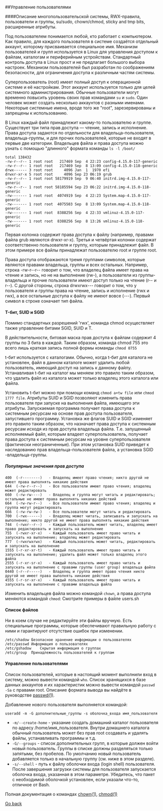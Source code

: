 ##Управление пользователями	

####Описание многопользовательской системы, RWX-правила, пользователи и группы, su/sudo, chown/chmod, sticky and tmp bits, расширенные атрибуты.			

Под пользователем понимается любой, кто работает с компьютером. Как правило, для каждого пользователя в системе 
создаётся отдельный аккаунт, которому присваивается специальное имя. Механизм пользователей и групп используется в 
Linux для управления доступом к файлам, каталогам и периферийным устройствам. 
Стандартный контроль доступа в Linux прост и не предлагает большого выбора настроек. Механизм пользователей был 
разработан по соображениям безопасности, для ограничения доступа к различным частям системы. 

Суперпользователь (root) имеет полный доступ к операционной системе и её настройкам. 
Этот аккаунт используется только для целей системного администрирования. Обычные пользователи могут временно повысить 
уровень своих прав командами ```su``` и ```sudo```. Один человек может создать несколько аккаунтов с разными именами. 
Некоторые системные имена, вроде того же "root", зарезервированы и запрещены к использованию.

В Linux каждый файл принадлежит какому-то пользователю и группе. Существует три типа прав доступа — чтение, запись и исполнение. 
Права доступа задаются по отдельности для владельца-пользователя, владельца-группы, и для прочих пользователей, 
которые не входят в первые две категории. Владельцев файла и права доступа можно узнать с помощью "длинного" формата команды 
```ls -l /boot/```

~~~shell script
total 138432
-rw-r--r-- 1 root root   217469 Sep  4 22:23 config-4.15.0-117-generic
-rw-r--r-- 1 root root   217469 Sep  8 13:09 config-4.15.0-118-generic
drwx------ 3 root root     4096 Jan  1  1970 efi
drwxr-xr-x 5 root root     4096 Sep 23 06:19 grub
-rw-r--r-- 1 root root 58179919 Sep  9 06:40 initrd.img-4.15.0-117-generic
-rw-r--r-- 1 root root 58185594 Sep 23 06:22 initrd.img-4.15.0-118-generic
-rw------- 1 root root  4074919 Sep  4 22:23 System.map-4.15.0-117-generic
-rw------- 1 root root  4075503 Sep  8 13:09 System.map-4.15.0-118-generic
-rw------- 1 root root  8388256 Sep  4 22:33 vmlinuz-4.15.0-117-generic
-rw------- 1 root root  8388256 Sep  8 13:26 vmlinuz-4.15.0-118-generic
~~~

Первая колонка содержит права доступа к файлу (например, правами файла grub являются drwxr-xr-x). 
Третья и четвёртая колонки содержат соответственно пользователя и группу, которым принадлежит файл. 
В этом примере все файлы принадлежат пользователю root и группе root.

Права доступа отображаются тремя группами символов, которые являются правами владельца, 
группы и всех остальных. Например, строка -rw-r--r-- говорит о том, что владелец файла имеет права на чтение и запись,
но не на выполнение (rw-), а пользователи из группы-владельца и прочие пользователи имеют доступ только на чтение (r-- и r--). 
С другой стороны, строка drwxrwx--- говорит о том, что у пользователя и группы права на чтение, запись и исполнение (rwx и rwx), 
а все остальные доступа к файлу не имеют вовсе (---). Первый символ в строке означает тип файла.

#### T-бит, SUID и SGID
Помимо стандартных разрешений 'rwx', команда chmod осуществляет также управление битами SGID, SUID и T. 

В действительности, битовая маска прав доступа к файлам содержит 4 группы по 3 бита в каждой. Таким образом, 
команда chmod 755 это всего лишь краткая запись полной формы команды ```chmod 0755```

t-бит используется с каталогами. Обычно, когда t-бит для каталога не установлен, файл в данном каталоге может удалить любой пользователь, 
имеющий доступ на запись к данному файлу. Устанавливая t-бит на каталог мы меняем это правило таким образом, что 
удалить файл из каталога может только владелец этого каталога или файла.

Установить t-бит можно при помощи команд ```chmod a+tw file``` или ```chmod 1777 file```.
Атрибуты SUID и SGID позволяют изменить права пользователя при запуске на выполнения файла, имеющего эти атрибуты.
Запускаемая программа получает права доступа к системным ресурсам на основе прав доступа пользователя, запустившего
программу. Установка же флагов SUID и SGID изменяет это правило таким образом, что назначает права доступа к системным 
ресурсам исходя из прав доступа владельца файла. Т.е. запущенный исполняемый файл, которым владеет суперпользователь, 
получает права доступа к системным ресурсам на уровне суперпользователя (фактически неограниченные). При этом 
установка SUID приведет к наследованию прав владельца-пользователя файла, а установка SGID -владельца-группы.

##### Популярные значения прав доступа
```
400  (-r--------)   - Владелец имеет право чтения; никто другой не имеет права выполнять никакие действия
644  (-rw-r--r--)   - Все пользователи имеют право чтения; владелец может редактировать
660  (-rw-rw----)   - Владелец и группа могут читать и редактировать; остальные не имеют права выполнять никаких действий
664  (-rw-rw-r--)   - Все пользователи имеют право чтения; владелец и группа могут редактировать
666  (-rw-rw-rw-)   - Все пользователи могут читать и редактировать
700  (-rwx------)   - Владелец может читать, записывать и запускать на выполнение; никто другой не имеет права выполнять никакие действия
744  (-rwxr--r--)   - Каждый пользователь может читать, владелец имеет право редактировать и запускать на выполнение
755  (-rwxr-xr-x)   - Каждый пользователь имеет право читать и запускать на выполнение; владелец может редактировать
777  (-rwxrwxrwx)   - Каждый пользователь может читать, редактировать и запускать на выполнение
1555 (-r-xr-xr-t)   - Каждый пользователь имеет право читать и запускать на выполнение; удалить файл может только владелец этого файла
2555 (-r-xr-sr-x)   - Каждый пользователь имеет право читать и запускать на выполнение с правами группы (user group) владельца файла
0440 (-r--r-----)   - Владелец и группа имеет право чтения никто другой не имеет права выполнять никакие действия
4555 (-r-sr-xr-x)   - Каждый пользователь имеет право читать и запускать на выполнение с правами владельца файла
```

Изменить владельцев файла можно командой ```chown```, а права доступа меняются командой ```chmod```:
Смотрите примеры в файле users.sh 

#### Список файлов

Ни в коем случае не редактируйте эти файлы вручную. Есть специальные программы, которые обеспечивают правильную работу 
с ними и гарантируют отсутствие ошибок при изменении. 

```
/etc/shadow	Безопасное хранение информации о пользователях
/etc/passwd	Информация о пользователях
/etc/gshadow	Скрытая информация о группах
/etc/group	Принадлежность пользователей к группам
```

#### Управление пользователями
Список пользователей, которые в настоящий момент выполнили вход в систему, можно вывести командой ```who```. 
Список хранящихся в базе данных аккаунтов и их характеристик можно вывести командой ```passwd -Sa``` с правами root. 
Описание формата вывода вы найдёте в руководстве [passwd(1)](https://jlk.fjfi.cvut.cz/arch/manpages/man/passwd.1).

Добавление нового пользователя выполняется командой:
```
useradd -m -G дополнительные_группы -s оболочка_входа имя_пользователя
```

- ```-m/--create-home``` - указание создать домашний каталог пользователя по адресу /home/имя_пользователя. 
Внутри домашнего каталога обычный пользователь может без прав root создавать и удалять файлы, устанавливать программы и т.д.
- ```-G/--groups``` - список дополнительных групп, в которые должен войти новый пользователь. Группы в списке должны 
разделяться только запятыми, без пробелов. По умолчанию новый пользователь добавляется только в начальную группу (см. ниже в этом разделе).
- ```-s/--shell``` - путь к файлу оболочки входа (login shell) пользователя. После завершения загрузки системы для 
пользователя запускается оболочка входа, указанная в этом параметре. Убедитесь, что пакет с необходимой оболочкой 
установлен, если указали что-то, отличное от Bash.

Полная документация о командах [chown(1)](https://jlk.fjfi.cvut.cz/arch/manpages/man/chown.1), [chmod(1)](https://jlk.fjfi.cvut.cz/arch/manpages/man/chmod.1)

[Go back](https://github.com/AlexCollin/linux-short-lesson)